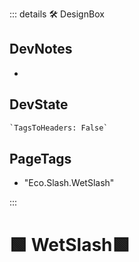 ::: details 🛠 <dev>DesignBox</dev>

## DevNotes

-

## DevState

```py
`TagsToHeaders: False`
```

<h2>PageTags</h2>

- "Eco.Slash.WetSlash"

:::

# 🟩  <eco>WetSlash</eco>🟩



